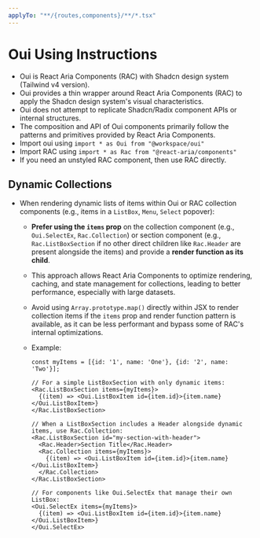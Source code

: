 ```yaml
---
applyTo: "**/{routes,components}/**/*.tsx"
---
```


# Oui Using Instructions

- Oui is React Aria Components (RAC) with Shadcn design system (Tailwind v4 version).
- Oui provides a thin wrapper around React Aria Components (RAC) to apply the Shadcn design system's visual characteristics.
- Oui does not attempt to replicate Shadcn/Radix component APIs or internal structures.
- The composition and API of Oui components primarily follow the patterns and primitives provided by React Aria Components.
- Import oui using `import * as Oui from "@workspace/oui"`
- Import RAC using `import * as Rac from "@react-aria/components"`
- If you need an unstyled RAC component, then use RAC directly.

## Dynamic Collections

- When rendering dynamic lists of items within Oui or RAC collection components (e.g., items in a `ListBox`, `Menu`, `Select` popover):

  - **Prefer using the `items` prop** on the collection component (e.g., `Oui.SelectEx`, `Rac.Collection`) or section component (e.g., `Rac.ListBoxSection` if no other direct children like `Rac.Header` are present alongside the items) and provide a **render function as its child**.
  - This approach allows React Aria Components to optimize rendering, caching, and state management for collections, leading to better performance, especially with large datasets.
  - Avoid using `Array.prototype.map()` directly within JSX to render collection items if the `items` prop and render function pattern is available, as it can be less performant and bypass some of RAC's internal optimizations.
  - Example:

    ```tsx
    const myItems = [{id: '1', name: 'One'}, {id: '2', name: 'Two'}];

    // For a simple ListBoxSection with only dynamic items:
    <Rac.ListBoxSection items={myItems}>
      {(item) => <Oui.ListBoxItem id={item.id}>{item.name}</Oui.ListBoxItem>}
    </Rac.ListBoxSection>

    // When a ListBoxSection includes a Header alongside dynamic items, use Rac.Collection:
    <Rac.ListBoxSection id="my-section-with-header">
      <Rac.Header>Section Title</Rac.Header>
      <Rac.Collection items={myItems}>
        {(item) => <Oui.ListBoxItem id={item.id}>{item.name}</Oui.ListBoxItem>}
      </Rac.Collection>
    </Rac.ListBoxSection>

    // For components like Oui.SelectEx that manage their own ListBox:
    <Oui.SelectEx items={myItems}>
      {(item) => <Oui.ListBoxItem id={item.id}>{item.name}</Oui.ListBoxItem>}
    </Oui.SelectEx>
    ```
